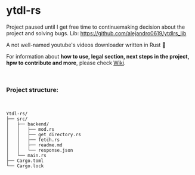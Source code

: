 # ytdl-rs

Project paused until I get free time to continuemaking decision about the project and solving bugs.
Lib: https://github.com/alejandro0619/ytdlrs_lib

A not well-named youtube's videos downloader written in Rust 🦀

For information about **how to use, legal section, next steps in the project, hpw to contribute and more**, please check [Wiki](https://github.com/alejandro0619/ytdl-rs/wiki).

</br>

### Project structure:
</br>

```
Ytdl-rs/
├── src/
│   ├── backend/
│   │   ├── mod.rs
│   │   ├── get_directory.rs
│   │   ├── fetch.rs
│   │   ├── readme.md
│   │   └── response.json
│   └── main.rs
├── Cargo.toml
└── Cargo.lock
```

